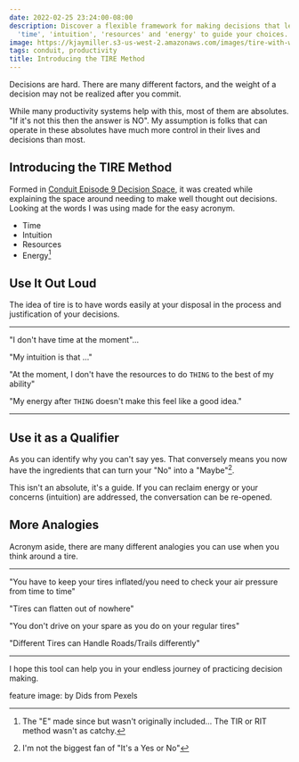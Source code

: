 ```yaml
---
date: 2022-02-25 23:24:00-08:00
description: Discover a flexible framework for making decisions that lets you weigh
  'time', 'intuition', 'resources' and 'energy' to guide your choices.
image: https://kjaymiller.s3-us-west-2.amazonaws.com/images/tire-with-wheels.jpg
tags: conduit, productivity
title: Introducing the TIRE Method
---
```


Decisions are hard. There are many different factors, and the weight of a decision may not be realized after you commit.

While many productivity systems help with this, most of them are absolutes. "If it's not this then the answer is NO". My assumption is folks that can operate in these absolutes have much more control in their lives and decisions than most.

## Introducing the TIRE Method

Formed in [Conduit Episode 9 Decision Space](https://relay/conduit/9), it was created while explaining the space around needing to make well thought out decisions. Looking at the words I was using made for the easy acronym.

- Time
- Intuition
- Resources
- Energy[^1]

## Use It Out Loud

The idea of tire is to have words easily at your disposal in the process and justification of your decisions.

---

"I don't have time at the moment"...

"My intuition is that ..." 

"At the moment, I don't have the resources to do `THING` to the best of my ability" 

"My energy after `THING` doesn't make this feel like a good idea." 

---
## Use it as a Qualifier

As you can identify why you can't say yes. That conversely means you now have the ingredients that can turn your "No" into a "Maybe"[^2].

This isn't an absolute, it's a guide. If you can reclaim energy or your concerns (intuition) are addressed, the conversation can be re-opened.

## More Analogies

Acronym aside, there are many different analogies you can use when you think around a tire.

---

"You have to keep your tires inflated/you need to check your air pressure from time to time" 

"Tires can flatten out of nowhere" 

"You don't drive on your spare as you do on your regular tires" 

"Different Tires can Handle Roads/Trails differently" 

---

I hope this tool can help you in your endless journey of practicing decision making. 

feature image: by Dids from Pexels

[^1]: The "E" made since but wasn't originally included... The TIR or RIT method wasn't as catchy.
[^2]: I'm not the biggest fan of "It's a Yes or No"